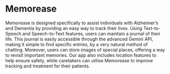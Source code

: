 
# Memorease

Memorease is designed specifically to assist individuals with Alzheimer’s and Dementia by providing an easy way to track their lives. Using Text-to-Speech and Speech-to-Text features, users can maintain a journal of their life. This journal is easily accessible through the advanced Gemini API, making it simple to find specific entries, by a very natural method of chatting. Moreover, users can store images of special places, offering a way to revisit important memories. Our app also includes location features to help ensure safety, while caretakers can utilise Memorease to improve tracking and treatment for their patients.
